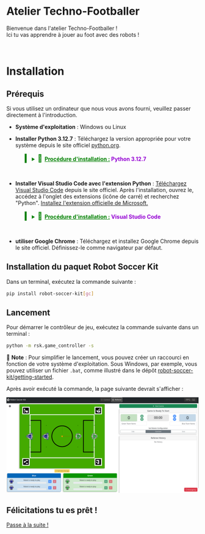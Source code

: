 # Atelier Techno-Footballer

Bienvenue dans l'atelier Techno-Footballer ! <br>
Ici tu vas apprendre à jouer au foot avec des robots !


<br>


# Installation

## Prérequis

Si vous utilisez un ordinateur que nous vous avons fourni, veuillez passer directement à l'introduction.

- **Système d'exploitation** : Windows ou Linux
- **Installer Python 3.12.7** : Téléchargez la version appropriée pour votre système depuis le site officiel  [python.org](https://www.python.org/ftp/python/3.12.7/python-3.12.7-amd64.exe).

  <blockquote style="border-left: 5px solid Green; color:Green;">
    <details>
      <summary><span style='font-size:20px;'>&#128248; </span><span style="font-weight: bold; text-decoration: underline;">Procédure d'installation :</span><span style="color:DarkViolet; font-weight: bold;"> Python 3.12.7</span></summary>
      <span><img src="./assets/Instal_Python_0.png" alt="aperçu 1"></span>
      <span><img src="./assets/Instal_Python_1.png" alt="aperçu 2"></span>
      <span><img src="./assets/Instal_Python_3.png" alt="aperçu 3"></span>
    </details>
  </blockquote>
<br>

- **Installer Visual Studio Code avec l'extension Python** : [Téléchargez Visual Studio Code](https://code.visualstudio.com/sha/download?build=stable&os=win32-x64-user) depuis le site officiel. Après l'installation, ouvrez le, accédez à l'onglet des extensions (icône de carré) et recherchez "Python".  [Installez l'extension officielle de Microsoft.](https://marketplace.visualstudio.com/items?itemName=ms-python.python)

    <blockquote style="border-left: 5px solid Green; color:Green;">
        <details>
        <summary><span style='font-size:20px;'>&#128248; </span><span style="font-weight: bold; text-decoration: underline;">Procédure d'installation :</span><span style="color:DarkViolet; font-weight: bold;"> Visual Studio Code</span></summary>
        <span><video src="../assets/Instal_VSCode.mp4" autoplay muted controls alt="aperçu 1"></video></span>
        </details>
    </blockquote>

<br>

- **utiliser Google Chrome** : Téléchargez et installez Google Chrome depuis le site officiel. Définissez-le comme navigateur par défaut.


## Installation du paquet Robot Soccer Kit

Dans un terminal, exécutez la commande suivante :

```bash
pip install robot-soccer-kit[gc]
```

## Lancement

Pour démarrer le contrôleur de jeu, exécutez la commande suivante dans un terminal :

```bash
python -m rsk.game_controller -s
```

<aside>

📒 **Note** : Pour simplifier le lancement, vous pouvez créer un raccourci en fonction de votre système d'exploitation. Sous Windows, par exemple, vous pouvez utiliser un fichier `.bat`, comme illustré dans le dépôt [robot-soccer-kit/getting-started](https://github.com/robot-soccer-kit/getting-started).
</aside>

Après avoir exécuté la commande, la page suivante devrait s'afficher :

![image.png](./assets/image.png)

## Félicitations tu es prêt !
[Passe à la suite !](./Attaquant.md)